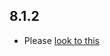 ## 8.1.2

- Please [look to this]((https://dooboolab.github.io/flutter_sound/doc/book/CHANGELOG.html))
